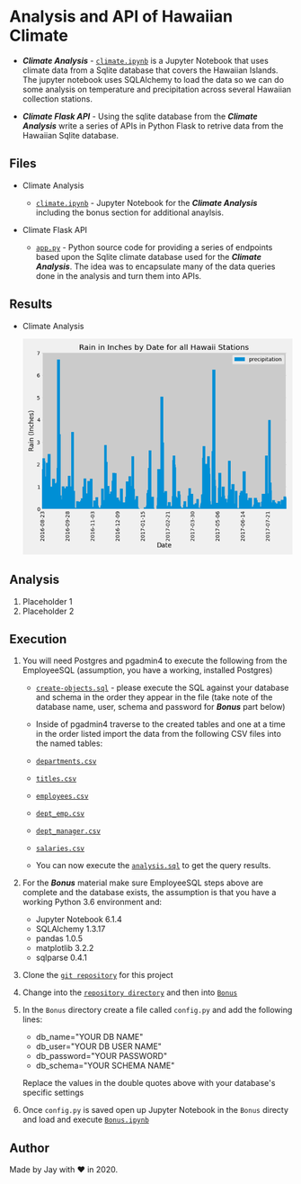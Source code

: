 # Analysis and API of Hawaiian Climate

- **_Climate Analysis_** - [`climate.ipynb`](climate.ipynb) is a Jupyter Notebook that uses climate data from a Sqlite database that covers the Hawaiian Islands. The jupyter notebook uses SQLAlchemy to load the data so we can do some analysis on temperature and precipitation across several Hawaiian collection stations.

- **_Climate Flask API_** - Using the sqlite database from the **_Climate Analysis_** write a series of APIs in Python Flask to retrive data from the Hawaiian Sqlite database.

## Files

- Climate Analysis

  - [`climate.ipynb`](climate.ipynb) - Jupyter Notebook for the **_Climate Analysis_** including the bonus section for additional anaylsis.

- Climate Flask API

  - [`app.py`](app.py) - Python source code for providing a series of endpoints based upon the Sqlite climate database used for the **_Climate Analysis_**. The idea was to encapsulate many of the data queries done in the analysis and turn them into APIs.

## Results

- Climate Analysis

  ![All Rain](Results/rain_bar.png)

## Analysis

1. Placeholder 1
1. Placeholder 2

## Execution

1. You will need Postgres and pgadmin4 to execute the following from the EmployeeSQL (assumption, you have a working, installed Postgres)

   - [`create-objects.sql`](EmployeeSQL/DDL/create-objects.sql) - please execute the SQL against your database and schema in the order they appear in the file (take note of the database name, user, schema and password for **_Bonus_** part below)

   - Inside of pgadmin4 traverse to the created tables and one at a time in the order listed import the data from the following CSV files into the named tables:

   - [`departments.csv`](EmployeeSQL/Resources/departments.csv)
   - [`titles.csv`](EmployeeSQL/Resources/titles.csv)
   - [`employees.csv`](EmployeeSQL/Resources/employees.csv)
   - [`dept_emp.csv`](EmployeeSQL/Resources/dept_emp.csv)
   - [`dept_manager.csv`](EmployeeSQL/Resources/dept_manager.csv)
   - [`salaries.csv`](EmployeeSQL/Resources/salaries.csv)

   - You can now execute the [`analysis.sql`](EmployeeSQL/Analysis-SQL/analysis.sql) to get the query results.

1. For the **_Bonus_** material make sure EmployeeSQL steps above are complete and the database exists, the assumption is that you have a working Python 3.6 environment and:

   - Jupyter Notebook 6.1.4
   - SQLAlchemy 1.3.17
   - pandas 1.0.5
   - matplotlib 3.2.2
   - sqlparse 0.4.1

1. Clone the [`git repository`](https://github.com/jayhjman/sql-challenge) for this project
1. Change into the [`repository directory`](https://github.com/jayhjman/sql-challenge) and then into [`Bonus`](Bonus/)
1. In the `Bonus` directory create a file called `config.py` and add the following lines:

   - db_name="YOUR DB NAME"
   - db_user="YOUR DB USER NAME"
   - db_password="YOUR PASSWORD"
   - db_schema="YOUR SCHEMA NAME"

   Replace the values in the double quotes above with your database's specific settings

1. Once `config.py` is saved open up Jupyter Notebook in the `Bonus` directy and load and execute [`Bonus.ipynb`](Bonus/Bonus.ipynb)

## Author

Made by Jay with :heart: in 2020.
